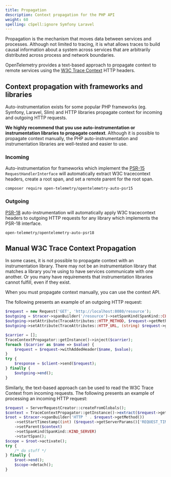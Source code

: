 ```yaml
---
title: Propagation
description: Context propagation for the PHP API
weight: 60
spelling: cSpell:ignore Symfony Laravel
---
```


Propagation is the mechanism that moves data between services and processes.
Although not limited to tracing, it is what allows traces to build causal
information about a system across services that are arbitrarily distributed
across process and network boundaries.

OpenTelemetry provides a text-based approach to propagate context to remote
services using the [W3C Trace Context](https://www.w3.org/TR/trace-context/)
HTTP headers.

## Context propagation with frameworks and libraries

Auto-instrumentation exists for some popular PHP frameworks (eg. Symfony,
Laravel, Slim) and HTTP libraries propagate context for incoming and outgoing
HTTP requests.

**We highly recommend that you use auto-instrumentation or instrumentation
libraries to propagate context**. Although it is possible to propagate context
manually, the PHP auto-instrumentation and instrumentation libraries are
well-tested and easier to use.

### Incoming

Auto-instrumentation for frameworks which implement the
[PSR-15](https://www.php-fig.org/psr/psr-15/) `RequestHandlerInterface` will
automatically extract W3C tracecontext headers, create a root span, and set a
remote parent for the root span.

```shell
composer require open-telemetry/opentelemetry-auto-psr15
```

### Outgoing

[PSR-18](https://www.php-fig.org/psr/psr-18/) auto-instrumentation will
automatically apply W3C tracecontext headers to outgoing HTTP requests for any
library which implements the PSR-18 interface.

```shell
open-telemetry/opentelemetry-auto-psr18
```

## Manual W3C Trace Context Propagation

In some cases, it is not possible to propagate context with an instrumentation
library. There may not be an instrumentation library that matches a library
you're using to have services communicate with one another. Or you many have
requirements that instrumentation libraries cannot fulfill, even if they exist.

When you must propagate context manually, you can use the context API.

The following presents an example of an outgoing HTTP request:

```php
$request = new Request('GET', 'http://localhost:8080/resource');
$outgoing = $tracer->spanBuilder('/resource')->setSpanKind(SpanKind::CLIENT)->startSpan();
$outgoing->setAttribute(TraceAttributes::HTTP_METHOD, $request->getMethod());
$outgoing->setAttribute(TraceAttributes::HTTP_URL, (string) $request->getUri());

$carrier = [];
TraceContextPropagator::getInstance()->inject($carrier);
foreach ($carrier as $name => $value) {
    $request = $request->withAddedHeader($name, $value);
}
try {
    $response = $client->send($request);
} finally {
    $outgoing->end();
}
```

Similarly, the text-based approach can be used to read the W3C Trace Context
from incoming requests. The following presents an example of processing an
incoming HTTP request:

```php
$request = ServerRequestCreator::createFromGlobals();
$context = TraceContextPropagator::getInstance()->extract($request->getHeaders());
$root = $tracer->spanBuilder('HTTP ' . $request->getMethod())
    ->setStartTimestamp((int) ($request->getServerParams()['REQUEST_TIME_FLOAT'] * 1e9))
    ->setParent($context)
    ->setSpanKind(SpanKind::KIND_SERVER)
    ->startSpan();
$scope = $root->activate();
try {
    /* do stuff */
} finally {
    $root->end();
    $scope->detach();
}
```
